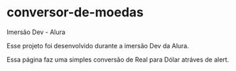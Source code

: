 # conversor-de-moedas
Imersão Dev - Alura

Esse projeto foi desenvolvido durante a imersão Dev da Alura.

Essa página faz uma simples conversão de Real para Dólar atráves de alert.
